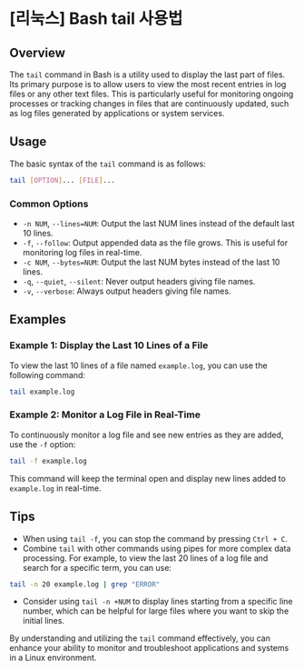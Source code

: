 # [리눅스] Bash tail 사용법

## Overview
The `tail` command in Bash is a utility used to display the last part of files. Its primary purpose is to allow users to view the most recent entries in log files or any other text files. This is particularly useful for monitoring ongoing processes or tracking changes in files that are continuously updated, such as log files generated by applications or system services.

## Usage
The basic syntax of the `tail` command is as follows:

```bash
tail [OPTION]... [FILE]...
```

### Common Options
- `-n NUM`, `--lines=NUM`: Output the last NUM lines instead of the default last 10 lines.
- `-f`, `--follow`: Output appended data as the file grows. This is useful for monitoring log files in real-time.
- `-c NUM`, `--bytes=NUM`: Output the last NUM bytes instead of the last 10 lines.
- `-q`, `--quiet`, `--silent`: Never output headers giving file names.
- `-v`, `--verbose`: Always output headers giving file names.

## Examples
### Example 1: Display the Last 10 Lines of a File
To view the last 10 lines of a file named `example.log`, you can use the following command:

```bash
tail example.log
```

### Example 2: Monitor a Log File in Real-Time
To continuously monitor a log file and see new entries as they are added, use the `-f` option:

```bash
tail -f example.log
```

This command will keep the terminal open and display new lines added to `example.log` in real-time.

## Tips
- When using `tail -f`, you can stop the command by pressing `Ctrl + C`.
- Combine `tail` with other commands using pipes for more complex data processing. For example, to view the last 20 lines of a log file and search for a specific term, you can use:

```bash
tail -n 20 example.log | grep "ERROR"
```
- Consider using `tail -n +NUM` to display lines starting from a specific line number, which can be helpful for large files where you want to skip the initial lines.

By understanding and utilizing the `tail` command effectively, you can enhance your ability to monitor and troubleshoot applications and systems in a Linux environment.